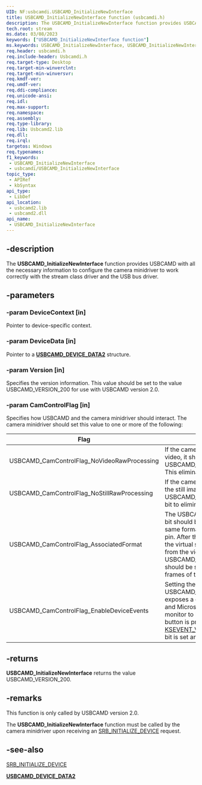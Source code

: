 ```yaml
---
UID: NF:usbcamdi.USBCAMD_InitializeNewInterface
title: USBCAMD_InitializeNewInterface function (usbcamdi.h)
description: The USBCAMD_InitializeNewInterface function provides USBCAMD with all the necessary information to configure the camera minidriver to work correctly with the stream class driver and the USB bus driver.
tech.root: stream
ms.date: 03/08/2023
keywords: ["USBCAMD_InitializeNewInterface function"]
ms.keywords: USBCAMD_InitializeNewInterface, USBCAMD_InitializeNewInterface function [Streaming Media Devices], stream.usbcamd_initializenewinterface, usbcamdi/USBCAMD_InitializeNewInterface, usbcmdpr_4b43d8ab-fd5f-4199-afbc-b21801c4fab3.xml
req.header: usbcamdi.h
req.include-header: Usbcamdi.h
req.target-type: Desktop
req.target-min-winverclnt: 
req.target-min-winversvr: 
req.kmdf-ver: 
req.umdf-ver: 
req.ddi-compliance: 
req.unicode-ansi: 
req.idl: 
req.max-support: 
req.namespace: 
req.assembly: 
req.type-library: 
req.lib: Usbcamd2.lib
req.dll: 
req.irql: 
targetos: Windows
req.typenames: 
f1_keywords:
 - USBCAMD_InitializeNewInterface
 - usbcamdi/USBCAMD_InitializeNewInterface
topic_type:
 - APIRef
 - kbSyntax
api_type:
 - LibDef
api_location:
 - usbcamd2.lib
 - usbcamd2.dll
api_name:
 - USBCAMD_InitializeNewInterface
---
```


## -description

The **USBCAMD_InitializeNewInterface** function provides USBCAMD with all the necessary information to configure the camera minidriver to work correctly with the stream class driver and the USB bus driver.

## -parameters

### -param DeviceContext [in]

Pointer to device-specific context.

### -param DeviceData [in]

Pointer to a [**USBCAMD_DEVICE_DATA2**](/windows-hardware/drivers/ddi/usbcamdi/ns-usbcamdi-_usbcamd_device_data2) structure.

### -param Version [in]

Specifies the version information. This value should be set to the value USBCAMD_VERSION_200 for use with USBCAMD version 2.0.

### -param CamControlFlag [in]

Specifies how USBCAMD and the camera minidriver should interact. The camera minidriver should set this value to one or more of the following:

| Flag | Meaning |
|---|---|
| USBCAMD_CamControlFlag_NoVideoRawProcessing | If the camera minidriver does not need to operate on video, it should set the USBCAMD_CamControlFlag_NoVideoRawProcessing. This eliminates one buffer copy. |
| USBCAMD_CamControlFlag_NoStillRawProcessing | If the camera minidriver does not need to operate on the still image raw frame, it should set the USBCAMD_CamControlFlag_NoStillRawProcessing bit to eliminate one buffer copy. |
| USBCAMD_CamControlFlag_AssociatedFormat | The USBCAMD_CamControlFlag_AssociatedFormat bit should be set if the camera minidriver uses the same format for video as it does on the virtual still pin. After this flag is set, USBCAMD does not permit the virtual still pin to be opened in a format different from the video pin. The USBCAMD_CamControlFlag_AssociatedFormat bit should be set only when the virtual still pin produces frames of the same format as the video frames. |
| USBCAMD_CamControlFlag_EnableDeviceEvents | Setting the USBCAMD_CamControlFlag_EnableDeviceEvents exposes a device event to the stream class driver and Microsoft DirectShow. This enables an STI monitor to launch a still image application if the still button is pressed on the camera. USBCAMD sends a [KSEVENT_VIDCAPTOSTI_EXT_TRIGGER](/windows-hardware/drivers/stream/ksevent-vidcaptosti-ext-trigger) event if this bit is set and the camera's still button is pressed. |

## -returns

**USBCAMD_InitializeNewInterface** returns the value USBCAMD_VERSION_200.

## -remarks

This function is only called by USBCAMD version 2.0.

The **USBCAMD_InitializeNewInterface** function must be called by the camera minidriver upon receiving an [SRB_INITIALIZE_DEVICE](/windows-hardware/drivers/stream/srb-initialize-device) request.

## -see-also

[SRB_INITIALIZE_DEVICE](/windows-hardware/drivers/stream/srb-initialize-device)

[**USBCAMD_DEVICE_DATA2**](/windows-hardware/drivers/ddi/usbcamdi/ns-usbcamdi-_usbcamd_device_data2)
